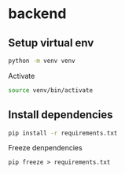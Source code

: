 # backend

## Setup virtual env 
```bash
python -m venv venv
```

Activate
```bash
source venv/bin/activate
```

## Install dependencies 

```bash
pip install -r requirements.txt
```

Freeze denpendencies 
```
pip freeze > requirements.txt
```








